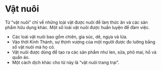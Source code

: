 # Vật nuôi

Từ “vật nuôi” chỉ về những loài vật được nuôi để làm thức ăn và các sản phẩm hữu dụng khác. Một số loài vật nuôi được huấn luyện để đàm việc.
- Các loài vật nuôi bao gồm chiên, gia súc, dê, ngựa và lừa.  
- Vào thời Kinh Thánh, sự thịnh vượng của một người được đo lường bằng số vật nuôi mà họ có.
- Vật nuôi được dùng để tạo ra các sản phẩm như len, sữa, phô mai, hồ và quần áo. 
- Một cách dịch khác cho từ này là “vật nuôi trang trại”.

